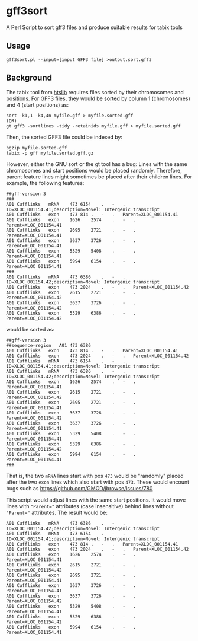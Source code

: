 # gff3sort
A Perl Script to sort gff3 files and produce suitable results for tabix tools

## Usage
```
gff3sort.pl --input=[input GFF3 file] >output.sort.gff3
```

## Background
The tabix tool from [htslib](https://github.com/samtools/htslib) requires files sorted by their chromosomes and positions. For GFF3 files, they would be [sorted](http://gmod.org/wiki/JBrowse_FAQ#How_do_I_create_a_Tabix_indexed_GFF) by column 1 (chromosomes) and 4 (start positions) as:
```
sort -k1,1 -k4,4n myfile.gff > myfile.sorted.gff
(OR)
gt gff3 -sortlines -tidy -retainids myfile.gff > myfile.sorted.gff
```
Then, the sorted GFF3 file could be indexed by:
```
bgzip myfile.sorted.gff
tabix -p gff myfile.sorted.gff.gz
```

However, either the GNU sort or the gt tool has a bug: Lines with the same chromosomes and start positions would be placed randomly. Therefore, parent feature lines might sometimes be placed after their children lines. For example, the following features: 
```
##gff-version 3
###
A01	Cufflinks	mRNA	473	6154	.	-	.	ID=XLOC_001154.41;description=Novel: Intergenic transcript
A01	Cufflinks	exon	473	814	.	-	.	Parent=XLOC_001154.41
A01	Cufflinks	exon	1626	2574	.	-	.	Parent=XLOC_001154.41
A01	Cufflinks	exon	2695	2721	.	-	.	Parent=XLOC_001154.41
A01	Cufflinks	exon	3637	3726	.	-	.	Parent=XLOC_001154.41
A01	Cufflinks	exon	5329	5408	.	-	.	Parent=XLOC_001154.41
A01	Cufflinks	exon	5994	6154	.	-	.	Parent=XLOC_001154.41
###
A01	Cufflinks	mRNA	473	6386	.	-	.	ID=XLOC_001154.42;description=Novel: Intergenic transcript
A01	Cufflinks	exon	473	2024	.	-	.	Parent=XLOC_001154.42
A01	Cufflinks	exon	2615	2721	.	-	.	Parent=XLOC_001154.42
A01	Cufflinks	exon	3637	3726	.	-	.	Parent=XLOC_001154.42
A01	Cufflinks	exon	5329	6386	.	-	.	Parent=XLOC_001154.42
```

would be sorted as:
```
##gff-version 3
##sequence-region   A01 473 6386
A01	Cufflinks	exon	473	814	.	-	.	Parent=XLOC_001154.41
A01	Cufflinks	exon	473	2024	.	-	.	Parent=XLOC_001154.42
A01	Cufflinks	mRNA	473	6154	.	-	.	ID=XLOC_001154.41;description=Novel: Intergenic transcript
A01	Cufflinks	mRNA	473	6386	.	-	.	ID=XLOC_001154.42;description=Novel: Intergenic transcript
A01	Cufflinks	exon	1626	2574	.	-	.	Parent=XLOC_001154.41
A01	Cufflinks	exon	2615	2721	.	-	.	Parent=XLOC_001154.42
A01	Cufflinks	exon	2695	2721	.	-	.	Parent=XLOC_001154.41
A01	Cufflinks	exon	3637	3726	.	-	.	Parent=XLOC_001154.42
A01	Cufflinks	exon	3637	3726	.	-	.	Parent=XLOC_001154.41
A01	Cufflinks	exon	5329	5408	.	-	.	Parent=XLOC_001154.41
A01	Cufflinks	exon	5329	6386	.	-	.	Parent=XLOC_001154.42
A01	Cufflinks	exon	5994	6154	.	-	.	Parent=XLOC_001154.41
###
```

That is, the two `mRNA` lines start with pos `473` would be "randomly" placed after the two `exon` lines which also start with pos `473`. These would encount bugs such as https://github.com/GMOD/jbrowse/issues/780

This script would adjust lines with the same start positions. It would move lines with `"Parent="` attributes (case insensitive) behind lines without `"Parent="` attributes. The result would be:

```
A01	Cufflinks	mRNA	473	6386	.	-	.	ID=XLOC_001154.42;description=Novel: Intergenic transcript
A01	Cufflinks	mRNA	473	6154	.	-	.	ID=XLOC_001154.41;description=Novel: Intergenic transcript
A01	Cufflinks	exon	473	814	.	-	.	Parent=XLOC_001154.41
A01	Cufflinks	exon	473	2024	.	-	.	Parent=XLOC_001154.42
A01	Cufflinks	exon	1626	2574	.	-	.	Parent=XLOC_001154.41
A01	Cufflinks	exon	2615	2721	.	-	.	Parent=XLOC_001154.42
A01	Cufflinks	exon	2695	2721	.	-	.	Parent=XLOC_001154.41
A01	Cufflinks	exon	3637	3726	.	-	.	Parent=XLOC_001154.41
A01	Cufflinks	exon	3637	3726	.	-	.	Parent=XLOC_001154.42
A01	Cufflinks	exon	5329	5408	.	-	.	Parent=XLOC_001154.41
A01	Cufflinks	exon	5329	6386	.	-	.	Parent=XLOC_001154.42
A01	Cufflinks	exon	5994	6154	.	-	.	Parent=XLOC_001154.41
```


